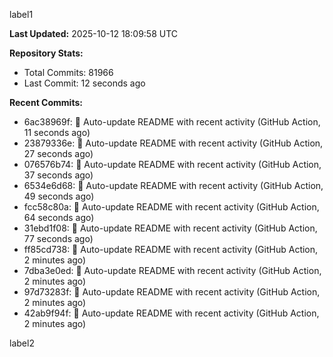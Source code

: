 
label1 
<!-- ACTIVITY_START -->
**Last Updated:** 2025-10-12 18:09:58 UTC

**Repository Stats:**
- Total Commits: 81966
- Last Commit: 12 seconds ago

**Recent Commits:**
- 6ac38969f: 🤖 Auto-update README with recent activity (GitHub Action, 11 seconds ago)
- 23879336e: 🤖 Auto-update README with recent activity (GitHub Action, 27 seconds ago)
- 076576b74: 🤖 Auto-update README with recent activity (GitHub Action, 37 seconds ago)
- 6534e6d68: 🤖 Auto-update README with recent activity (GitHub Action, 49 seconds ago)
- fcc58c80a: 🤖 Auto-update README with recent activity (GitHub Action, 64 seconds ago)
- 31ebd1f08: 🤖 Auto-update README with recent activity (GitHub Action, 77 seconds ago)
- ff85cd738: 🤖 Auto-update README with recent activity (GitHub Action, 2 minutes ago)
- 7dba3e0ed: 🤖 Auto-update README with recent activity (GitHub Action, 2 minutes ago)
- 97d73283f: 🤖 Auto-update README with recent activity (GitHub Action, 2 minutes ago)
- 42ab9f94f: 🤖 Auto-update README with recent activity (GitHub Action, 2 minutes ago)
<!-- ACTIVITY_END -->

label2

